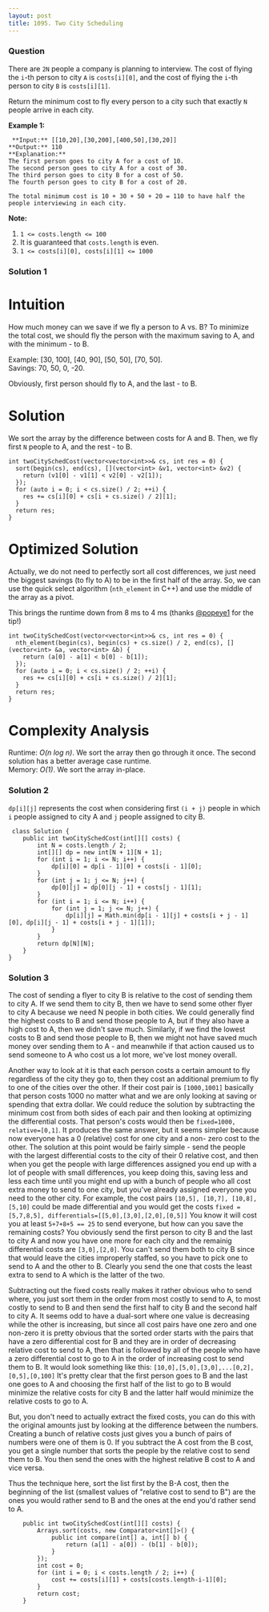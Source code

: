 ```yaml
---
layout: post
title: 1095. Two City Scheduling
---
```

### Question
There are `2N` people a company is planning to interview. The cost of flying
the `i`-th person to city `A` is `costs[i][0]`, and the cost of flying the
`i`-th person to city `B` is `costs[i][1]`.

Return the minimum cost to fly every person to a city such that exactly `N`
people arrive in each city.



 **Example 1:**

    
    
     **Input:** [[10,20],[30,200],[400,50],[30,20]]
    **Output:** 110
    **Explanation:**
    The first person goes to city A for a cost of 10.
    The second person goes to city A for a cost of 30.
    The third person goes to city B for a cost of 50.
    The fourth person goes to city B for a cost of 20.
    
    The total minimum cost is 10 + 30 + 50 + 20 = 110 to have half the people interviewing in each city.
    



 **Note:**

  1. `1 <= costs.length <= 100`
  2. It is guaranteed that `costs.length` is even.
  3. `1 <= costs[i][0], costs[i][1] <= 1000`

### Solution 1
# Intuition

How much money can we save if we fly a person to A vs. B? To minimize the
total cost, we should fly the person with the maximum saving to A, and with
the minimum - to B.

Example: [30, 100], [40, 90], [50, 50], [70, 50].  
Savings: 70, 50, 0, -20.

Obviously, first person should fly to A, and the last - to B.

# Solution

We sort the array by the difference between costs for A and B. Then, we fly
first `N` people to A, and the rest - to B.

    
    
    int twoCitySchedCost(vector<vector<int>>& cs, int res = 0) {
      sort(begin(cs), end(cs), [](vector<int> &v1, vector<int> &v2) {
        return (v1[0] - v1[1] < v2[0] - v2[1]);
      });
      for (auto i = 0; i < cs.size() / 2; ++i) {
        res += cs[i][0] + cs[i + cs.size() / 2][1];
      }
      return res;
    }
    

# Optimized Solution

Actually, we do not need to perfectly sort all cost differences, we just need
the biggest savings (to fly to A) to be in the first half of the array. So, we
can use the quick select algorithm (`nth_element` in C++) and use the middle
of the array as a pivot.

This brings the runtime down from 8 ms to 4 ms (thanks
[@popeye1](https://leetcode.com/popeye1/) for the tip!)

    
    
    int twoCitySchedCost(vector<vector<int>>& cs, int res = 0) {
      nth_element(begin(cs), begin(cs) + cs.size() / 2, end(cs), [](vector<int> &a, vector<int> &b) {
        return (a[0] - a[1] < b[0] - b[1]);
      });
      for (auto i = 0; i < cs.size() / 2; ++i) {
        res += cs[i][0] + cs[i + cs.size() / 2][1];
      }
      return res;
    }
    

# Complexity Analysis

Runtime: _O(n log n)_. We sort the array then go through it once. The second
solution has a better average case runtime.  
Memory: _O(1)_. We sort the array in-place.


### Solution 2
`dp[i][j]` represents the cost when considering first `(i + j)` people in
which `i` people assigned to city A and `j` people assigned to city B.

    
    
     class Solution {
        public int twoCitySchedCost(int[][] costs) {
            int N = costs.length / 2;
            int[][] dp = new int[N + 1][N + 1];
            for (int i = 1; i <= N; i++) {
                dp[i][0] = dp[i - 1][0] + costs[i - 1][0];
            }
            for (int j = 1; j <= N; j++) {
                dp[0][j] = dp[0][j - 1] + costs[j - 1][1];
            }
            for (int i = 1; i <= N; i++) {
                for (int j = 1; j <= N; j++) {
                    dp[i][j] = Math.min(dp[i - 1][j] + costs[i + j - 1][0], dp[i][j - 1] + costs[i + j - 1][1]);
                }
            }
            return dp[N][N];
        }
    }
    


### Solution 3
The cost of sending a flyer to city B is relative to the cost of sending them
to city A. If we send them to city B, then we have to send some other flyer to
city A because we need N people in both cities. We could generally find the
highest costs to B and send those people to A, but if they also have a high
cost to A, then we didn't save much. Similarly, if we find the lowest costs to
B and send those people to B, then we might not have saved much money over
sending them to A - and meanwhile if that action caused us to send someone to
A who cost us a lot more, we've lost money overall.

Another way to look at it is that each person costs a certain amount to fly
regardless of the city they go to, then they cost an additional premium to fly
to one of the cities over the other. If their cost pair is `[1000,1001]`
basically that person costs 1000 no matter what and we are only looking at
saving or spending that extra dollar. We could reduce the solution by
subtracting the minimum cost from both sides of each pair and then looking at
optimizing the differential costs. That person's costs would then be
`fixed=1000, relative=[0,1]`. It produces the same answer, but it seems
simpler because now everyone has a 0 (relative) cost for one city and a non-
zero cost to the other. The solution at this point would be fairly simple -
send the people with the largest differential costs to the city of their 0
relative cost, and then when you get the people with large differences
assigned you end up with a lot of people with small differences, you keep
doing this, saving less and less each time until you might end up with a bunch
of people who all cost extra money to send to one city, but you've already
assigned everyone you need to the other city. For example, the cost pairs
`[10,5], [10,7], [10,8], [5,10]` could be made differential and you would get
the costs `fixed = [5,7,8,5], differentials=[[5,0],[3,0],[2,0],[0,5]]` You
know it will cost you at least `5+7+8+5 == 25` to send everyone, but how can
you save the remaining costs? You obviously send the first person to city B
and the last to city A and now you have one more for each city and the
remainig differential costs are `[3,0],[2,0]`. You can't send them both to
city B since that would leave the cities improperly staffed, so you have to
pick one to send to A and the other to B. Clearly you send the one that costs
the least extra to send to A which is the latter of the two.

Subtracting out the fixed costs really makes it rather obvious who to send
where, you just sort them in the order from most costly to send to A, to most
costly to send to B and then send the first half to city B and the second half
to city A. It seems odd to have a dual-sort where one value is decreasing
while the other is increasing, but since all cost pairs have one zero and one
non-zero it is pretty obvious that the sorted order starts with the pairs that
have a zero differential cost for B and they are in order of decreasing
relative cost to send to A, then that is followed by all of the people who
have a zero differential cost to go to A in the order of increasing cost to
send them to B. It would look something like this:
`[10,0],[5,0],[3,0],...[0,2],[0,5],[0,100]` It's pretty clear that the first
person goes to B and the last one goes to A and choosing the first half of the
list to go to B would minimize the relative costs for city B and the latter
half would minimize the relative costs to go to A.

But, you don't need to actually extract the fixed costs, you can do this with
the original amounts just by looking at the difference between the numbers.
Creating a bunch of relative costs just gives you a bunch of pairs of numbers
were one of them is 0. If you subtract the A cost from the B cost, you get a
single number that sorts the people by the relative cost to send them to B.
You then send the ones with the highest relative B cost to A and vice versa.

Thus the technique here, sort the list first by the B-A cost, then the
beginning of the list (smallest values of "relative cost to send to B") are
the ones you would rather send to B and the ones at the end you'd rather send
to A.

    
    
        public int twoCitySchedCost(int[][] costs) {
            Arrays.sort(costs, new Comparator<int[]>() {
                public int compare(int[] a, int[] b) {
                    return (a[1] - a[0]) - (b[1] - b[0]);
                }
            });
            int cost = 0;
            for (int i = 0; i < costs.length / 2; i++) {
                cost += costs[i][1] + costs[costs.length-i-1][0];
            }
            return cost;
        }
    



